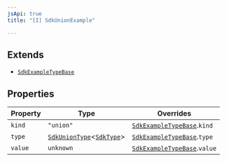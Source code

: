 ```yaml
---
jsApi: true
title: "[I] SdkUnionExample"

---
```

## Extends

- [`SdkExampleTypeBase`](SdkExampleTypeBase.md)

## Properties

| Property | Type | Overrides |
| ------ | ------ | ------ |
| `kind` | `"union"` | [`SdkExampleTypeBase`](SdkExampleTypeBase.md).`kind` |
| `type` | [`SdkUnionType`](SdkUnionType.md)<[`SdkType`](../type-aliases/SdkType.md)\> | [`SdkExampleTypeBase`](SdkExampleTypeBase.md).`type` |
| `value` | `unknown` | [`SdkExampleTypeBase`](SdkExampleTypeBase.md).`value` |
